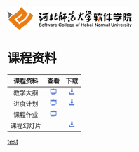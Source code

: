 ![河北师范大学软件学院](../image/logo.png)

# 课程资料


| 课程资料|查看|下载|
|:---:|:---:|:---:|
|教学大纲|[<img src="../image/presentation.png" height="15" />](./outline.pdf)|[<img src="../image/download.png" height="15" />](./outline.docx)|
|进度计划|[<img src="../image/presentation.png" height="15" />](./schedule.pdf)|[<img src="../image/download.png" height="15" />](./schedule.docx)|
|课程作业|[<img src="../image/presentation.png" height="15" />](./task.md)||
|课程幻灯片||[<img src="../image/download.png" height="15" />](./slides)|

[test](./README.md#任务求10个数中最大值最小值)


